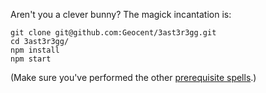 Aren't you a clever bunny? The magick incantation is:

```
git clone git@github.com:Geocent/3ast3r3gg.git
cd 3ast3r3gg/
npm install
npm start
```
(Make sure you've performed the other <a href="https://expressjs.com/en/starter/installing.html" target="_blank">prerequisite spells</a>.)

